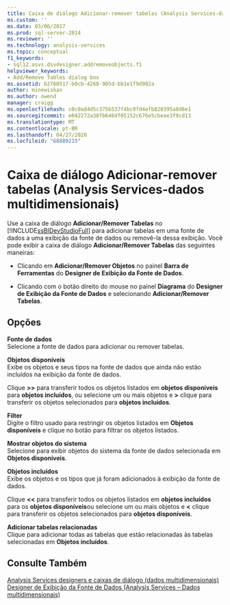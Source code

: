 ```yaml
---
title: Caixa de diálogo Adicionar-remover tabelas (Analysis Services-dados multidimensionais) | Microsoft Docs
ms.custom: ''
ms.date: 03/06/2017
ms.prod: sql-server-2014
ms.reviewer: ''
ms.technology: analysis-services
ms.topic: conceptual
f1_keywords:
- sql12.asvs.dsvdesigner.addremoveobjects.f1
helpviewer_keywords:
- Add/Remove Tables dialog box
ms.assetid: b2760517-b0cb-4268-905d-bb1e1f9d902a
author: minewiskan
ms.author: owend
manager: craigg
ms.openlocfilehash: c0c0ad4d5c375b537f4bc0fd4efb820395a8d6e1
ms.sourcegitcommit: e042272a38fb646df05152c676e5cbeae3f9cd13
ms.translationtype: MT
ms.contentlocale: pt-BR
ms.lasthandoff: 04/27/2020
ms.locfileid: "68889215"
---
```

# <a name="add-remove-tables-dialog-box-analysis-services---multidimensional-data"></a>Caixa de diálogo Adicionar-remover tabelas (Analysis Services-dados multidimensionais)
  Use a caixa de diálogo **Adicionar/Remover Tabelas** no [!INCLUDE[ssBIDevStudioFull](../../includes/ssbidevstudiofull-md.md)] para adicionar tabelas em uma fonte de dados a uma exibição da fonte de dados ou removê-la dessa exibição. Você pode exibir a caixa de diálogo **Adicionar/Remover Tabelas** das seguintes maneiras:  
  
-   Clicando em **Adicionar/Remover Objetos** no painel **Barra de Ferramentas** do **Designer de Exibição da Fonte de Dados**.  
  
-   Clicando com o botão direito do mouse no painel **Diagrama** do **Designer de Exibição da Fonte de Dados** e selecionando **Adicionar/Remover Tabelas**.  
  
## <a name="options"></a>Opções  
 **Fonte de dados**  
 Selecione a fonte de dados para adicionar ou remover tabelas.  
  
 **Objetos disponíveis**  
 Exibe os objetos e seus tipos na fonte de dados que ainda não estão incluídos na exibição da fonte de dados.  
  
 Clique **>>** para transferir todos os objetos listados em **objetos disponíveis** para **objetos incluídos**, ou selecione um ou mais objetos e **>** clique para transferir os objetos selecionados para **objetos incluídos**.  
  
 **Filter**  
 Digite o filtro usado para restringir os objetos listados em **Objetos disponíveis** e clique no botão para filtrar os objetos listados.  
  
 **Mostrar objetos do sistema**  
 Selecione para exibir objetos do sistema da fonte de dados selecionada em **Objetos disponíveis**.  
  
 **Objetos incluídos**  
 Exibe os objetos e os tipos que já foram adicionados à exibição da fonte de dados.  
  
 Clique **<<** para transferir todos os objetos listados em **objetos incluídos** para os **objetos disponíveis**ou selecione um ou mais objetos e **<** clique para transferir os objetos selecionados para **objetos disponíveis**.  
  
 **Adicionar tabelas relacionadas**  
 Clique para adicionar todas as tabelas que estão relacionadas às tabelas selecionadas em **Objetos incluídos**.  
  
## <a name="see-also"></a>Consulte Também  
 [Analysis Services designers e caixas de diálogo &#40;dados multidimensionais&#41;](../analysis-services/analysis-services-designers-and-dialog-boxes-multidimensional-data.md)   
 [Designer de Exibição da Fonte de Dados &#40;Analysis Services – Dados multidimensionais&#41;](../analysis-services/data-source-view-designer-analysis-services-multidimensional-data.md)  
  
  
